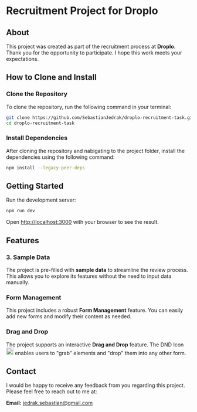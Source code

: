 # Recruitment Project for Droplo

## About

This project was created as part of the recruitment process at <b>Droplo</b>. Thank you for the opportunity to participate. I hope this work meets your expectations.

## How to Clone and Install

### Clone the Repository

To clone the repository, run the following command in your terminal:

```bash
git clone https://github.com/SebastianJedrak/droplo-recruitment-task.git
cd droplo-recruitment-task
```

### Install Dependencies

After cloning the repository and nabigating to the project folder, install the dependencies using the following command:

```bash
npm install --legacy-peer-deps
```

## Getting Started

Run the development server:

```bash
npm run dev
```

Open [http://localhost:3000](http://localhost:3000) with your browser to see the result.

## Features

### 3. Sample Data

The project is pre-filled with **sample data** to streamline the review process. This allows you to explore its features without the need to input data manually.

### Form Management

This project includes a robust **Form Management** feature. You can easily add new forms and modify their content as needed.

### Drag and Drop

The project supports an interactive **Drag and Drop** feature. The DND Icon <img src="https://github.com/user-attachments/assets/0726c372-6ff6-43d8-9634-a5ed41c6d4d9" width="20px" height="20px"/> enables users to "grab" elements and "drop" them into any other form.

## Contact

I would be happy to receive any feedback from you regarding this project. Please feel free to reach out to me at:

**Email:** [jedrak.sebastian@gmail.com](mailto:jedrak.sebastian@gmail.com)

